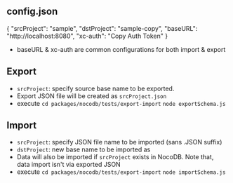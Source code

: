 ## config.json
{
    "srcProject": "sample",
    "dstProject": "sample-copy",
    "baseURL": "http://localhost:8080",
    "xc-auth": "Copy Auth Token"
}
- baseURL & xc-auth are common configurations for both import & export

## Export
- `srcProject`: specify source base name to be exported.
- Export JSON file will be created as `srcProject.json`
- execute 
 `cd packages/nocodb/tests/export-import`
 `node exportSchema.js`

## Import
- `srcProject`: specify JSON file name to be imported (sans .JSON suffix)
- `dstProject`: new base name to be imported as
- Data will also be imported if `srcProject` exists in NocoDB. Note that, data import isn't via exported JSON
- execute
  `cd packages/nocodb/tests/export-import`
  `node importSchema.js`
